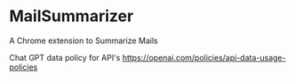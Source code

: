 # MailSummarizer
A Chrome extension to Summarize Mails

Chat GPT data policy for API's
https://openai.com/policies/api-data-usage-policies
